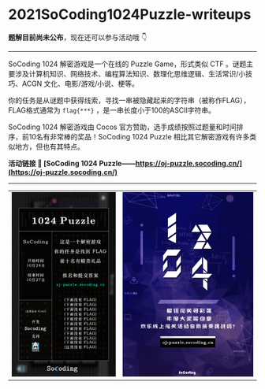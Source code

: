# 2021SoCoding1024Puzzle-writeups

**题解目前尚未公布**，现在还可以参与活动哦 👇

---

SoCoding 1024 解密游戏是一个在线的 Puzzle Game，形式类似 CTF 。谜题主要涉及计算机知识、网络技术、编程算法知识、数理化思维逻辑、生活常识/小技巧、ACGN 文化、电影/游戏/小说、梗等。

你的任务是从谜题中获得线索，寻找一串被隐藏起来的字符串（被称作FLAG），FLAG格式通常为 `flag{***}` ，是一串长度小于100的ASCII字符串。

SoCoding 1024 解密游戏由 Cocos 官方赞助，选手成绩按照过题量和时间排序，前10名有非常棒的奖品！SoCoding 1024 Puzzle 相比其它解密游戏有许多类似地方，但也有其特点。

**活动链接 🔗  [SoCoding 1024 Puzzle——https://oj-puzzle.socoding.cn/](https://oj-puzzle.socoding.cn/)**

---

<table><tr>
<td><img src="./images/01.jpg"" border=0></td>
<td><img src="./images/02.jpg" border=0></td>
</tr></table>